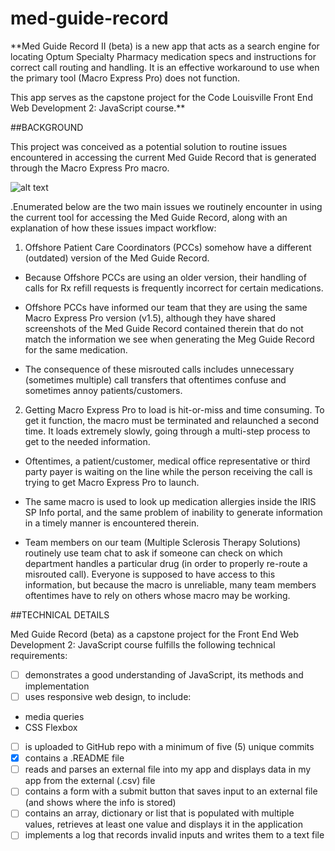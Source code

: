 # med-guide-record

**Med Guide Record II (beta) is a new app that acts as a search engine for locating Optum Specialty Pharmacy medication specs and instructions for correct call routing and handling. It is an effective workaround to use when the primary tool (Macro Express Pro) does not function.

This app serves as the capstone project for the Code Louisville Front End Web Development 2: JavaScript course.**

##BACKGROUND

This project was conceived as a potential solution to routine issues encountered in accessing the current Med Guide Record that is generated through the Macro Express Pro macro.

![alt text](https://github.com/American-Tahiti/med-guide-record/MacroExpress.png?raw=true)

.Enumerated below are the two main issues we routinely encounter in using the current tool for accessing the Med Guide Record, along with an explanation of how these issues impact workflow:

1. Offshore Patient Care Coordinators (PCCs) somehow have a different (outdated) version of the Med Guide Record.

- Because Offshore PCCs are using an older version, their handling of calls for Rx refill requests is frequently incorrect for certain medications.

- Offshore PCCs have informed our team that they are using the same Macro Express Pro version (v1.5), although they have shared screenshots of the Med Guide Record contained therein that do not match the information we see when generating the Meg Guide Record for the same medication.

- The consequence of these misrouted calls includes unnecessary (sometimes multiple) call transfers that oftentimes confuse and sometimes annoy patients/customers.

2. Getting Macro Express Pro to load is hit-or-miss and time consuming. To get it function, the macro must be terminated and relaunched a second time. It loads extremely slowly, going through a multi-step process to get to the needed information.

- Oftentimes, a patient/customer, medical office representative or third party payer is waiting on the line while the person receiving the call is trying to get Macro Express Pro to launch.

- The same macro is used to look up medication allergies inside the IRIS SP Info portal, and the same problem of inability to generate information in a timely manner is encountered therein.

- Team members on our team (Multiple Sclerosis Therapy Solutions) routinely use team chat to ask if someone can check on which department handles a particular drug (in order to properly re-route a misrouted call). Everyone is supposed to have access to this information, but because the macro is unreliable, many team members oftentimes have to rely on others whose macro may be working.
 

##TECHNICAL DETAILS

Med Guide Record (beta) as a capstone project for the Front End Web Development 2: JavaScript course fulfills the following technical requirements:

- [ ] demonstrates a good understanding of JavaScript, its methods and implementation
- [ ] uses responsive web design, to include:
- media queries
- CSS Flexbox
- [ ] is uploaded to GitHub repo with a minimum of five (5) unique commits
- [x] contains a .README file
- [ ] reads and parses an external file into my app and displays data in my app from the external (.csv) file
- [ ] contains a form with a submit button that saves input to an external file (and shows where the info is stored)
- [ ] contains an array, dictionary or list that is populated with multiple values, retrieves at least one value and displays it in the application
- [ ] implements a log that records invalid inputs and writes them to a text file 
